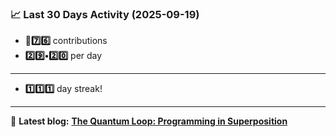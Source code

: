 <!--START_STATS-->
### 📈 Last 30 Days Activity (2025-09-19)  
- **🎱7️⃣6️⃣** contributions  
- **2️⃣9️⃣•2️⃣0️⃣** per day
---
- **1️⃣1️⃣1️⃣** day streak!
---
📝 **Latest blog:** [**The Quantum Loop: Programming in Superposition**](https://andriak.com/blog/quantum-loop)
<!--END_STATS-->

